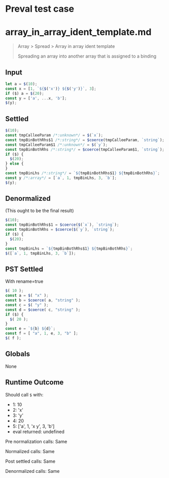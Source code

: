 # Preval test case

# array_in_array_ident_template.md

> Array > Spread > Array in array ident template
>
> Spreading an array into another array that is assigned to a binding

## Input

`````js filename=intro
let a = $(10);
const x = [1, `${$('x')} ${$('y')}`, 3];
if ($) a = $(20);
const y = ['a', ...x, 'b'];
$(y);
`````


## Settled


`````js filename=intro
$(10);
const tmpCalleeParam /*:unknown*/ = $(`x`);
const tmpBinBothRhs$1 /*:string*/ = $coerce(tmpCalleeParam, `string`);
const tmpCalleeParam$1 /*:unknown*/ = $(`y`);
const tmpBinBothRhs /*:string*/ = $coerce(tmpCalleeParam$1, `string`);
if ($) {
  $(20);
} else {
}
const tmpBinLhs /*:string*/ = `${tmpBinBothRhs$1} ${tmpBinBothRhs}`;
const y /*:array*/ = [`a`, 1, tmpBinLhs, 3, `b`];
$(y);
`````


## Denormalized
(This ought to be the final result)

`````js filename=intro
$(10);
const tmpBinBothRhs$1 = $coerce($(`x`), `string`);
const tmpBinBothRhs = $coerce($(`y`), `string`);
if ($) {
  $(20);
}
const tmpBinLhs = `${tmpBinBothRhs$1} ${tmpBinBothRhs}`;
$([`a`, 1, tmpBinLhs, 3, `b`]);
`````


## PST Settled
With rename=true

`````js filename=intro
$( 10 );
const a = $( "x" );
const b = $coerce( a, "string" );
const c = $( "y" );
const d = $coerce( c, "string" );
if ($) {
  $( 20 );
}
const e = `${b} ${d}`;
const f = [ "a", 1, e, 3, "b" ];
$( f );
`````


## Globals


None


## Runtime Outcome


Should call `$` with:
 - 1: 10
 - 2: 'x'
 - 3: 'y'
 - 4: 20
 - 5: ['a', 1, 'x y', 3, 'b']
 - eval returned: undefined

Pre normalization calls: Same

Normalized calls: Same

Post settled calls: Same

Denormalized calls: Same
